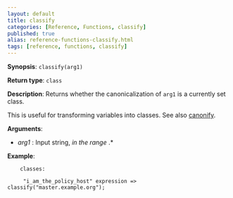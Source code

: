 ```yaml
---
layout: default
title: classify
categories: [Reference, Functions, classify]
published: true
alias: reference-functions-classify.html
tags: [reference, functions, classify]
---
```


**Synopsis**: `classify(arg1)`

**Return type**: `class`

**Description**: Returns whether the canonicalization of `arg1` is a currently 
set class.

This is useful for transforming variables into classes. See also 
[canonify](reference-functions-canonify.html).

**Arguments**:

* *arg1* : Input string, *in the range* .\*

**Example**:  

```cf3
    classes:

     "i_am_the_policy_host" expression => classify("master.example.org");
```

